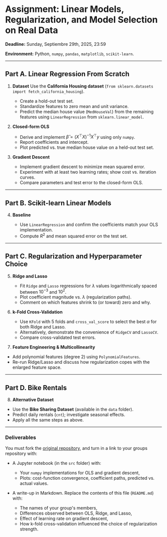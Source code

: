 # Assignment: Linear Models, Regularization, and Model Selection on Real Data

**Deadline:** Sunday, Septiembre 29th, 2025, 23:59

**Environment:** Python, `numpy`, `pandas`, `matplotlib`, `scikit-learn`.

---

## Part A. Linear Regression From Scratch

1. **Dataset**
   Use the **California Housing dataset** (`from sklearn.datasets import fetch_california_housing`).

   * Create a hold-out test set.
   * Standardize features to zero mean and unit variance.
   * Predict the median house value (`MedHouseVal`) from the remaining features using `LinearRegression` from `sklearn.linear_model`.

2. **Closed-form OLS**

   * Derive and implement $\hat\beta = (X^\top X)^{-1}X^\top y$ using only `numpy`.
   * Report coefficients and intercept.
   * Plot predicted vs. true median house value on a held-out test set.

3. **Gradient Descent**

   * Implement gradient descent to minimize mean squared error.
   * Experiment with at least two learning rates; show cost vs. iteration curves.
   * Compare parameters and test error to the closed-form OLS.

---

## Part B. Scikit-learn Linear Models

4. **Baseline**

   * Use `LinearRegression` and confirm the coefficients match your OLS implementation.
   * Compute $R^2$ and mean squared error on the test set.

---

## Part C. Regularization and Hyperparameter Choice

5. **Ridge and Lasso**

   * Fit `Ridge` and `Lasso` regressions for $\lambda$ values logarithmically spaced between $10^{-3}$ and $10^{2}$.
   * Plot coefficient magnitude vs. $\lambda$ (regularization paths).
   * Comment on which features shrink to (or toward) zero and why.

6. **k-Fold Cross-Validation**

   * Use `KFold` with 5 folds and `cross_val_score` to select the best $\alpha$ for both Ridge and Lasso.
   * Alternatively, demonstrate the convenience of `RidgeCV` and `LassoCV`.
   * Compare cross-validated test errors.

7. **Feature Engineering & Multicollinearity**

  * Add polynomial features (degree 2) using `PolynomialFeatures`.
  * Re-run Ridge/Lasso and discuss how regularization copes with the enlarged feature space.

---

## Part D. Bike Rentals

8. **Alternative Dataset**

  * Use the **Bike Sharing Dataset** (available in the `data` folder).
  * Predict daily rentals (`cnt`); investigate seasonal effects.
  * Apply all the same steps as above.

---

### Deliverables
You must fork the [original repository](), and turn in a link to your groups repository with:

* A Jupyter notebook (in the `src` folder) with:

  * Your `numpy` implementations for OLS and gradient descent,
  * Plots: cost-function convergence, coefficient paths, predicted vs. actual values.
* A write-up in Markdown. Replace the contents of this file (`README.md`) with:
  
  * The names of your group's members,
  * Differences observed between OLS, Ridge, and Lasso,
  * Effect of learning rate on gradient descent,
  * How k-fold cross-validation influenced the choice of regularization strength.

